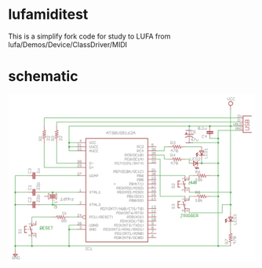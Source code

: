 # lufamiditest

This is a simplify fork code for study to LUFA from lufa/Demos/Device/ClassDriver/MIDI

# schematic

![schematic](./AT90usb162-LUFA-test.png)
